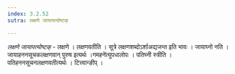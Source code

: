 ```yaml
---
index: 3.2.52
sutra: लक्षणे जायापत्योष्टक्

---
```

_लक्षणे जायापत्योष्टक्_ - लक्षणे । लक्षणवतीति । सूत्रे लक्षणशब्दोऽर्शाअद्यजन्त इति भावः । जायाघ्नो नति । जायाहननसूचकलक्षणवान् पुरुष इत्यर्थः ।गमहने॑त्युपधालोपः । पतिघ्नी स्त्रीति । पतिहननसूचनलक्षणवतीत्यर्थः । टित्त्वान्ङीप् । 
